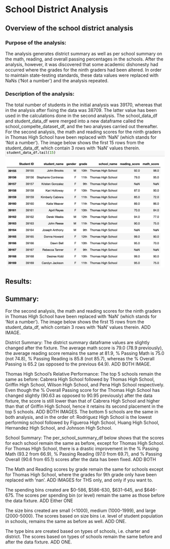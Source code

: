# School District Analysis

## Overview of the school district analysis
### Purpose of the analysis:
The analysis generates district summary as well as per school summary on the math, reading, and overall passing percentages in the schools. 
After the analysis, however, it was discovered that some academic dishonesty had occurred where the grades for the ninth graders had been altered. In order to maintain state-testing standards, these data values were replaced with NaNs (‘Not a number’) and the analysis repeated.
### Description of the analysis:
The total number of students in the initial analysis was 39170, whereas that in the analysis after fixing the data was 38709. The latter value has been used in the calculations done in the second analysis. 
The school_data_df and student_data_df were merged into a new dataframe called the school_compelte_dataset_df, and the two analyses carried out thereafter. 
For the second analysis, the math and reading scores for the ninth graders in Thomas High School have been replaced with ‘NaN’ (which stands for ‘Not a number’). The image below shows the first 15 rows from the student_data_df, which contain 3 rows with ‘NaN’ values therein.
!["NaNs"](https://github.com/SohaT7/School_District_Analysis/blob/main/Images/NaNs.png)



## Results:

## Summary:




For the second analysis, the math and reading scores for the ninth graders in Thomas HIgh School have been replaced with ‘NaN’ (which stands for ‘Not a number’). The image below shows the first 15 rows from the student_data_df, which contain 3 rows with ‘NaN’ values therein.
ADD IMAGE.


District Summary:
The district summary dataframe values are slightly changed after the fixture. The average math score is 79.0 (78.9 previously), the average reading score remains the same at 81.9, % Passing Math is 75.0 (not 74.8), % Passing Reading is 85.8 (not 85.7), whereas the % Overall Passing is 65.2 (as opposed to the previous 64.9).
ADD BOTH IMAGE.


Thomas High School’s Relative Performance:
The top 5 schools remain the same as before: Cabrera High School followed by Thomas High School, Griffin High School, Wilson High School, and Pena High School respectively. Even though the % Overall Passing score for the Thomas High School has changed slightly (90.63 as opposed to 90.95 previously) after the data fixture, the score is still lower than that of Cabrera High School and higher than that of Griffin High School, hence it retains its second placement in the top 5 schools.
ADD BOTH IMAGES.
The bottom 5 schools are the same in both analysis, and in the order of: Rodriguez High School is the lowest performing school followed by Figueroa High School, Huang High School, Hernandez High School, and Johnson High School. 


School Summary:
The per_school_summary_df below shows that the scores for each school remain the same as before, except for Thomas High School. For Thomas HIgh School, there is a drastic improvement in the % Passing Math (93.2 from 66.9), % Passing Reading (97.0 from 69.7), and % Passing Overall (90.6 from 65.1) scores after the data has been fixed. 
ADD BOTH 


The Math and Reading scores by grade remain the same for schools except for Thomas High School, where the grades for 9th grade only have been replaced with ‘nan’.
ADD IMAGES for THS only, and only if you want to.


The spending bins created are $0-586, $586-630, $631-645, and $646-675. The scores per spending bin (or level) remain the same as those before the data fixture. 
ADD Either ONE

The size bins created are small (<1000), medium (1000-1999), and large (2000-5000). The scores based on size bins i.e. level of student population in schools, remains the same as before as well.
ADD ONE.

The type bins are created based on types of schools, i.e. charter and district. The scores based on types of schools remain the same before and after the data fixture. 
ADD ONE.
